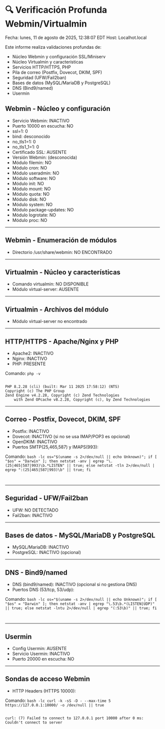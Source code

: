 # 🔍 Verificación Profunda Webmin/Virtualmin
Fecha: lunes, 11 de agosto de 2025, 12:38:07 EDT
Host: Localhot.local

Este informe realiza validaciones profundas de:
- Núcleo Webmin y configuración SSL/Miniserv
- Núcleo Virtualmin y características
- Servicios HTTP/HTTPS, PHP
- Pila de correo (Postfix, Dovecot, DKIM, SPF)
- Seguridad (UFW/Fail2ban)
- Bases de datos (MySQL/MariaDB y PostgreSQL)
- DNS (Bind9/named)
- Usermin

## Webmin - Núcleo y configuración

- Servicio Webmin: INACTIVO
- Puerto 10000 en escucha: NO
- ssl=1: 0
- bind: desconocido
- no_tls1=1: 0
- no_tls1_1=1: 0
- Certificado SSL: AUSENTE
- Versión Webmin: (desconocida)
- Módulo filemin: NO
- Módulo cron: NO
- Módulo useradmin: NO
- Módulo software: NO
- Módulo init: NO
- Módulo mount: NO
- Módulo quota: NO
- Módulo disk: NO
- Módulo system: NO
- Módulo package-updates: NO
- Módulo logrotate: NO
- Módulo proc: NO

---


## Webmin - Enumeración de módulos

- Directorio /usr/share/webmin: NO ENCONTRADO

---


## Virtualmin - Núcleo y características

- Comando virtualmin: NO DISPONIBLE
- Módulo virtual-server: AUSENTE

---


## Virtualmin - Archivos del módulo

- Módulo virtual-server no encontrado

---


## HTTP/HTTPS - Apache/Nginx y PHP

- Apache2: INACTIVO
- Nginx: INACTIVO
- PHP: PRESENTE

Comando: `php
-v`
```

PHP 8.2.28 (cli) (built: Mar 11 2025 17:58:12) (NTS)
Copyright (c) The PHP Group
Zend Engine v4.2.28, Copyright (c) Zend Technologies
    with Zend OPcache v8.2.28, Copyright (c), by Zend Technologies

```


---


## Correo - Postfix, Dovecot, DKIM, SPF

- Postfix: INACTIVO
- Dovecot: INACTIVO (si no se usa IMAP/POP3 es opcional)
- OpenDKIM: INACTIVO
- Puertos SMTP(25,465,587) y IMAPS(993):

Comando: `bash
-lc
os="$(uname -s 2>/dev/null || echo Unknown)"; if [ "$os" = "Darwin" ]; then netstat -anv | egrep "\.(25|465|587|993)\b.*LISTEN" || true; else netstat -tln 2>/dev/null | egrep ":(25|465|587|993)\b" || true; fi`
```


```


---


## Seguridad - UFW/Fail2ban

- UFW: NO DETECTADO
- Fail2ban: INACTIVO

---


## Bases de datos - MySQL/MariaDB y PostgreSQL

- MySQL/MariaDB: INACTIVO
- PostgreSQL: INACTIVO (opcional)

---


## DNS - Bind9/named

- DNS (bind9/named): INACTIVO (opcional si no gestiona DNS)
- Puertos DNS (53/tcp, 53/udp):

Comando: `bash
-lc
os="$(uname -s 2>/dev/null || echo Unknown)"; if [ "$os" = "Darwin" ]; then netstat -anv | egrep "\.53\b.*(LISTEN|UDP)" || true; else netstat -lntu 2>/dev/null | egrep "(:53\b)" || true; fi`
```


```


---


## Usermin

- Config Usermin: AUSENTE
- Servicio Usermin: INACTIVO
- Puerto 20000 en escucha: NO

---


## Sondas de acceso Webmin

- HTTP Headers (HTTPS 10000):

Comando: `bash
-lc
curl -k -sS -D - --max-time 5 https://127.0.0.1:10000/ -o /dev/null || true`
```

curl: (7) Failed to connect to 127.0.0.1 port 10000 after 0 ms: Couldn't connect to server

```

